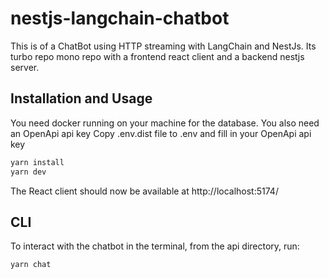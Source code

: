 nestjs-langchain-chatbot
========================

This is of a ChatBot using HTTP streaming with LangChain and NestJs. Its turbo repo mono repo with a frontend react client and a backend nestjs server.

## Installation and Usage

You need docker running on your machine for the database.
You also need an OpenApi api key
Copy .env.dist file to .env and fill in your OpenApi api key

```bash
yarn install
yarn dev
```

The React client should now be available at http://localhost:5174/

## CLI

To interact with the chatbot in the terminal, from the api directory, run:

```bash
yarn chat
```

